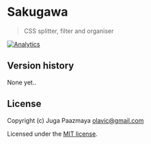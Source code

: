 # Sakugawa

> CSS splitter, filter and organiser

[![Analytics](https://ga-beacon.appspot.com/UA-2643697-15/sakugawa/index)](https://github.com/igrigorik/ga-beacon)

## Version history

None yet..

## License

Copyright (c) Juga Paazmaya <olavic@gmail.com>

Licensed under the [MIT license](LICENSE).
